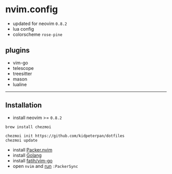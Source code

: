 # nvim.config

- updated for neovim `0.8.2`
- lua config
- colorscheme `rose-pine`

## plugins
- vim-go
- telescope
- treesitter
- mason
- lualine

---

## Installation

- install neovim >= `0.8.2`

```
brew install chezmoi

chezmoi init https://github.com/kidpeterpan/dotfiles
chezmoi update
```

- install [Packer.nvim](https://github.com/wbthomason/packer.nvim#quickstart)
- install [Golang](https://go.dev/doc/install)
- install [fatih/vim-go](https://github.com/fatih/vim-go#install)
- open `nvim` and [run](run) `:PackerSync`
